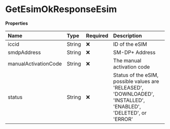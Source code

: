 # GetEsimOkResponseEsim

**Properties**

| Name                 | Type   | Required | Description                                                                                                     |
| :------------------- | :----- | :------- | :-------------------------------------------------------------------------------------------------------------- |
| iccid                | String | ❌       | ID of the eSIM                                                                                                  |
| smdpAddress          | String | ❌       | SM-DP+ Address                                                                                                  |
| manualActivationCode | String | ❌       | The manual activation code                                                                                      |
| status               | String | ❌       | Status of the eSIM, possible values are 'RELEASED', 'DOWNLOADED', 'INSTALLED', 'ENABLED', 'DELETED', or 'ERROR' |

<!-- This file was generated by liblab | https://liblab.com/ -->

